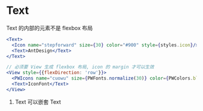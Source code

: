 # Text

Text 的内部的元素不是 flexbox 布局

```jsx
<Text>
  <Icon name="stepforward" size={30} color="#900" style={styles.icon}/>
  <Text>AntDesign</Text>  
</Text>

// 必须要 View 生成 flexbox 布局, icon 的 margin 才可以生效
<View style={{flexDirection: 'row'}}>
  <PWIcons name="cuowu" size={PWFonts.normalize(30)} color={PWColors.black} style={styles.icon}/>
  <Text>IconFont</Text>
</View>
```

1. Text 可以嵌套 Text